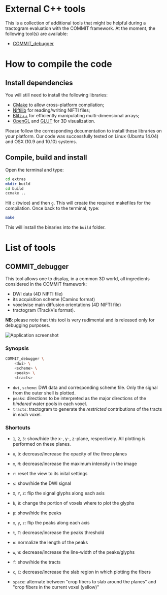 # External C++ tools

This is a collection of additional tools that might be helpful during a tractogram evaluation with the COMMIT framework. At the moment, the following tool(s) are available:

- [COMMIT_debugger](#commit_debugger)

# How to compile the code

## Install dependencies

You will still need to install the following libraries:

- [CMake](http://www.cmake.org/) to allow cross-platform compilation;
- [Niftilib](https://sourceforge.net/projects/niftilib/) for reading/writing NIFTI files;
- [Blitz++](http://sourceforge.net/projects/blitz/) for efficiently manipulating multi-dimensional arrays;
- [OpenGL](https://www.opengl.org/) and [GLUT](https://www.opengl.org/resources/libraries/glut/) for 3D visualization.

Please follow the corresponding documentation to install these libraries on your platform. Our code was successfully tested on Linux (Ubuntu 14.04) and OSX (10.9 and 10.10) systems.

##  Compile, build and install

Open the terminal and type:

```bash
cd extras
mkdir build
cd build
ccmake ..
```

Hit `c` (twice) and then `g`. This will create the required makefiles for the compilation.
Once back to the terminal, type:

```bash
make
```

This will install the binaries into the `build` folder.


#  List of tools

## COMMIT_debugger

This tool allows one to display, in a common 3D world, all ingredients considered in the COMMIT framework:

- DWI data (4D NIFTI file)
- its acquisition scheme (Camino format)
- voxelwise main diffusion orientations (4D NIFTI file)
- tractogram (TrackVis format).

**NB**: please note that this tool is very rudimental and is released only for debugging purposes.

![Application screenshot](https://github.com/daducci/COMMIT/blob/master/doc/COMMIT_debugger.jpg)

### Synopsis

```bash
COMMIT_debugger \
    <dwi> \
    <scheme> \
    <peaks> \
    <tracts>
```

- `dwi`, `scheme`: DWI data and corresponding scheme file. Only the signal from the outer shell is plotted.
- `peaks`: directions to be interpreted as the major directions of the *hindered* water pools in each voxel.
- `tracts`: tractogram to generate the *restricted* contributions of the tracts in each voxel.

### Shortcuts

- `1`, `2`, `3`: show/hide the x-, y-, z-plane, respectively. All plotting is performed on these planes.
- `o`, `O`: decrease/increase the opacity of the three planes
- `m`, `M`: decrease/increase the maximum intensity in the image
- `r`: reset the view to its inital settings

- `s`: show/hide the DWI signal
- `X`, `Y`, `Z`: flip the signal glyphs along each axis
- `b`, `B`: change the portion of voxels where to plot the glyphs

- `p`: show/hide the peaks
- `x`, `y`, `z`: flip the peaks along each axis
- `t`, `T`: decrease/increase the peaks threshold
- `n`: normalize the length of the peaks
- `w`, `W`: decrease/increase the line-width of the peaks/glyphs

- `f`: show/hide the tracts
- `c`, `C`: decrease/increase the slab region in which plotting the fibers
- `space`: alternate between "crop fibers to slab around the planes" and "crop fibers in the current voxel (yellow)"
